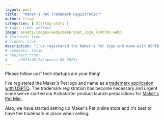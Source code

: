 ```yaml
---
layout: post
title:  "Maker's Pet Trademark Registration"
author: iliao
categories: [ Startup-story ]
# tags: [red, yellow]
image: assets/images/webp/makerspet_logo_700x700.webp
# featured: true
# hidden: true
description: "I've registered the Maker's Pet logo and name with USPTO."
# comments: false
# redirect_from:
#   - /2023/08/24/update-08-2023/
---
```

Please follow us if tech startups are your thing!

I've registered the Maker's Pet logo and name as a [trademark application with USPTO](https://tsdr.uspto.gov/#caseNumber=98607354). The trademark registration has become necessary and urgent since we've started our Kickstarter product launch preparations for [Maker's Pet Mini](https://makerspet.com/blog/kickstarter-launch-mini/).

Also, we have started setting up Maker's Pet online store and it's best to have the trademark in place when selling.